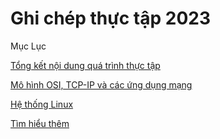 # Ghi chép thực tập 2023

Mục Lục

[Tổng kết nội dung quá trình thực tập](https://github.com/Ducmanh28/Thuc-Tap/blob/main/Tongket.md)

[Mô hình OSI, TCP-IP và các ứng dụng mạng](https://github.com/Ducmanh28/Thuc-Tap/tree/main/OSIvaTCP-IP)

[Hệ thống Linux](https://github.com/Ducmanh28/Thuc-Tap/tree/main/Linux)

[Tìm hiểu thêm](https://github.com/Ducmanh28/Thuc-Tap/tree/main/Timhieuthem)

  



